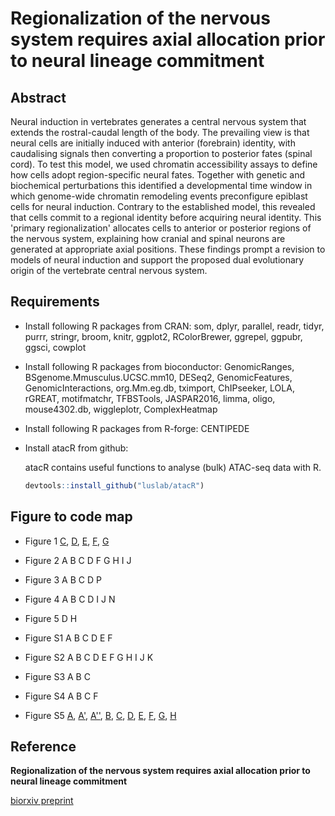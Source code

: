 # Regionalization of the nervous system requires axial allocation prior to neural lineage commitment 

## Abstract 
Neural induction in vertebrates generates a central nervous system that extends the rostral-caudal length of the body. The prevailing view is that neural cells are initially induced with anterior (forebrain) identity, with caudalising signals then converting a proportion to posterior fates (spinal cord). To test this model, we used chromatin accessibility assays to define how cells adopt region-specific neural fates. Together with genetic and biochemical perturbations this identified a developmental time window in which genome-wide chromatin remodeling events preconfigure epiblast cells for neural induction. Contrary to the established model, this revealed that cells commit to a regional identity before acquiring neural identity. This 'primary regionalization' allocates cells to anterior or posterior regions of the nervous system, explaining how cranial and spinal neurons are generated at appropriate axial positions. These findings prompt a revision to models of neural induction and support the proposed dual evolutionary origin of the vertebrate central nervous system.

## Requirements 

* Install following R packages from CRAN: 
som, dplyr, parallel, readr, tidyr, purrr, stringr, broom, knitr,
ggplot2, RColorBrewer, ggrepel, ggpubr, ggsci, cowplot

* Install following R packages from bioconductor:
GenomicRanges, BSgenome.Mmusculus.UCSC.mm10, DESeq2, GenomicFeatures, GenomicInteractions, org.Mm.eg.db, tximport, ChIPseeker, LOLA, rGREAT, motifmatchr, TFBSTools, JASPAR2016, limma, oligo, mouse4302.db, wiggleplotr, ComplexHeatmap

* Install following R packages from R-forge: 
CENTIPEDE

* Install atacR from github:

    atacR contains useful functions to analyse (bulk) ATAC-seq data with R.

    ``` r
    devtools::install_github("luslab/atacR")
    ``` 


## Figure to code map 

* Figure 1
 [C](../master/analysis/regulatoryRegionPlots/01_Pou5f1Example.R),
 [D](../master/analysis/regulatoryRegionPlots/02_0lig2Example.R),
 [E](../master/analysis/02_atacseq_DESeq2-WT-analysis.R),
 [F](../master/analysis/02_atacseq_DESeq2-WT-analysis.R),
 [G](../master/analysis/04_atacseq_WT-downstreamAnalysis.R)

* Figure 2
A
B
C
D
F
G
H
I
J

* Figure 3
A
B
C
D
P

* Figure 4
A
B
C
D
I
J
N

* Figure 5
D
H

* Figure S1
A
B
C
D
E
F

* Figure S2
A
B
C
D
E
F
G
H
I
J
K

* Figure S3
A
B
C

* Figure S4
A
B
C
F

* Figure S5
 [A](../master/analysis/07_atacseq_Cdx2-analysis.R),
 [A'](../master/analysis/regulatoryRegionPlots/08_Phox2bCdx2Example.R),
 [A''](../master/analysis/regulatoryRegionPlots/09_MafbCdx2Example.R),
 [B](../master/sh/plotCdx2Heatmap.sh),
 [C](../master/analysis/07_atacseq_Cdx2-analysis.R),
 [D](../master/analysis/07_atacseq_Cdx2-analysis.R),
 [E](../master/analysis/07_atacseq_Cdx2-analysis.R),
 [F](../master/analysis/07_atacseq_Cdx2-analysis.R),
 [G](../master/analysis/xx_microarray_analysis.R),
 [H](../master/analysis/07_atacseq_Cdx2-analysis.R)

## Reference 
**Regionalization of the nervous system requires axial allocation prior to neural lineage commitment**

[biorxiv preprint](https://www.biorxiv.org/content/early/2017/12/04/229203)
